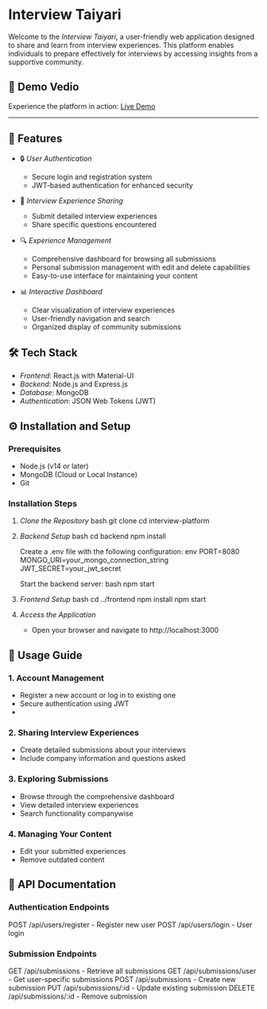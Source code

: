 # Interview Taiyari 
Welcome to the *Interview Taiyari*, a user-friendly web application designed to share and learn from interview experiences. This platform enables individuals to prepare effectively for interviews by accessing insights from a supportive community.

## 🚀 Demo Vedio

Experience the platform in action: [Live Demo]()

---
## 🌟 Features

- 🔒 *User Authentication*
  - Secure login and registration system
  - JWT-based authentication for enhanced security
  
- 📝 *Interview Experience Sharing*
  - Submit detailed interview experiences
  - Share specific questions encountered
  
- 🔍 *Experience Management*
  - Comprehensive dashboard for browsing all submissions
  - Personal submission management with edit and delete capabilities
  - Easy-to-use interface for maintaining your content

- 📊 *Interactive Dashboard*
  - Clear visualization of interview experiences
  - User-friendly navigation and search
  - Organized display of community submissions

## 🛠️ Tech Stack

- *Frontend*: React.js with Material-UI
- *Backend*: Node.js and Express.js
- *Database*: MongoDB
- *Authentication*: JSON Web Tokens (JWT)

## ⚙️ Installation and Setup

### Prerequisites

- Node.js (v14 or later)
- MongoDB (Cloud or Local Instance)
- Git

### Installation Steps

1. *Clone the Repository*
   bash
   git clone 
   cd interview-platform
   

2. *Backend Setup*
   bash
   cd backend
   npm install
   

   Create a .env file with the following configuration:
   env
   PORT=8080
   MONGO_URI=your_mongo_connection_string
   JWT_SECRET=your_jwt_secret
   

   Start the backend server:
   bash
   npm start
   

3. *Frontend Setup*
   bash
   cd ../frontend
   npm install
   npm start
   

4. *Access the Application*
   - Open your browser and navigate to http://localhost:3000

## 📖 Usage Guide

### 1. Account Management
- Register a new account or log in to existing one
- Secure authentication using JWT
- 
### 2. Sharing Interview Experiences
- Create detailed submissions about your interviews
- Include company information and questions asked

### 3. Exploring Submissions
- Browse through the comprehensive dashboard
- View detailed interview experiences
- Search functionality companywise

### 4. Managing Your Content
- Edit your submitted experiences
- Remove outdated content

## 🔗 API Documentation

### Authentication Endpoints

POST /api/users/register  - Register new user
POST /api/users/login     - User login


### Submission Endpoints

GET    /api/submissions       - Retrieve all submissions
GET    /api/submissions/user  - Get user-specific submissions
POST   /api/submissions      - Create new submission
PUT    /api/submissions/:id  - Update existing submission
DELETE /api/submissions/:id  - Remove submission
